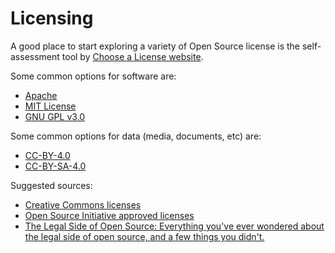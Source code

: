 # Licensing

A good place to start exploring a variety of Open Source license is the self-assessment tool by [Choose a License website](https://choosealicense.com).

Some common options for software are:

- [Apache](https://choosealicense.com/licenses/apache-2.0/)
- [MIT License](https://choosealicense.com/licenses/mit/)
- [GNU GPL v3.0](https://choosealicense.com/licenses/gpl-3.0/)

Some common options for data (media, documents, etc) are:

- [CC-BY-4.0](https://choosealicense.com/licenses/cc-by-4.0/)
- [CC-BY-SA-4.0](https://choosealicense.com/licenses/cc-by-sa-4.0/)

Suggested sources:

- [Creative Commons licenses](https://creativecommons.org/share-your-work/)
- [Open Source Initiative approved licenses](https://opensource.org/licenses)
- [The Legal Side of Open Source: Everything you've ever wondered about the legal side of open source, and a few things you didn't.](https://opensource.guide/legal/#which-open-source-license-is-appropriate-for-my-project)

